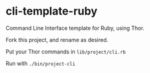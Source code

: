 cli-template-ruby
=================

Command Line Interface template for Ruby, using Thor.

Fork this project, and rename as desired.

Put your Thor commands in `lib/project/cli.rb`

Run with `./bin/project-cli`
